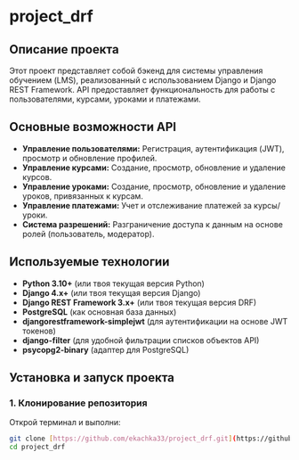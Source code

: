 # project_drf

## Описание проекта
Этот проект представляет собой бэкенд для системы управления обучением (LMS), реализованный с использованием Django и Django REST Framework. API предоставляет функциональность для работы с пользователями, курсами, уроками и платежами.

## Основные возможности API
* **Управление пользователями:** Регистрация, аутентификация (JWT), просмотр и обновление профилей.
* **Управление курсами:** Создание, просмотр, обновление и удаление курсов.
* **Управление уроками:** Создание, просмотр, обновление и удаление уроков, привязанных к курсам.
* **Управление платежами:** Учет и отслеживание платежей за курсы/уроки.
* **Система разрешений:** Разграничение доступа к данным на основе ролей (пользователь, модератор).

## Используемые технологии
* **Python 3.10+** (или твоя текущая версия Python)
* **Django 4.x+** (или твоя текущая версия Django)
* **Django REST Framework 3.x+** (или твоя текущая версия DRF)
* **PostgreSQL** (как основная база данных)
* **djangorestframework-simplejwt** (для аутентификации на основе JWT токенов)
* **django-filter** (для удобной фильтрации списков объектов API)
* **psycopg2-binary** (адаптер для PostgreSQL)

## Установка и запуск проекта

### 1. Клонирование репозитория
Открой терминал и выполни:
```bash
git clone [https://github.com/ekachka33/project_drf.git](https://github.com/ekachka33/project_drf.git)
cd project_drf